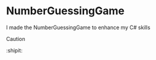 # NumberGuessingGame

I made the NumberGuessingGame to enhance my C# skills

> [!Caution]
> :shipit:
